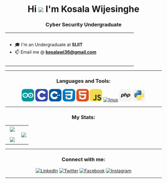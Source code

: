 <h1 align="center">Hi <img src="https://media.giphy.com/media/hvRJCLFzcasrR4ia7z/giphy.gif" width="35"> I'm Kosala Wijesinghe</h1>
<h3 align="center">Cyber Security Undergraduate</h3>

<table align="center">
<tr border="none">
<td width="400" height="100" align="left">


- 🎓 I'm an Undergraduate at **SLIIT** 
- 📫 Email me @ **kosalawi36@gmail.com**

<!-- </td>
<td>

  <img align="right" alt="GIF" height="200" width="360" src="https://media.giphy.com/media/Ah3zHH7hvsSB2/giphy.gif" />

  
  </td>
</tr>   -->
</table>


<!--language start-->
---
<h3 align="center">Languages and Tools:</h3>
<p align="center">
  <a href="https://www.arduino.cc/" target="_blank" rel="noreferrer"><img src="https://github.com/tandpfun/skill-icons/blob/main/icons/Arduino.svg" alt="arduino" width="40" height="40"/></a>
  <a href="https://www.cprogramming.com/" target="_blank" rel="noreferrer"><img src="https://github.com/tandpfun/skill-icons/blob/main/icons/C.svg" alt="c" width="40" height="40"/></a>
  <a href="https://www.w3schools.com/cpp/" target="_blank" rel="noreferrer"><img src="https://github.com/tandpfun/skill-icons/blob/main/icons/CPP.svg" alt="cplusplus" width="40" height="40"/></a>
  <a href="https://www.w3schools.com/css/" target="_blank" rel="noreferrer"><img src="https://github.com/tandpfun/skill-icons/blob/main/icons/CSS.svg" alt="css3" width="40" height="40"/></a>
  <a href="https://www.w3.org/html/" target="_blank" rel="noreferrer"><img src="https://github.com/tandpfun/skill-icons/blob/main/icons/HTML.svg" alt="html5" width="40" height="40"/></a>
  <a href="https://developer.mozilla.org/en-US/docs/Web/JavaScript" target="_blank" rel="noreferrer"><img src="https://github.com/tandpfun/skill-icons/blob/main/icons/JavaScript.svg" alt="javascript" width="40" height="40"/></a>
  <a href="https://www.linux.org/" target="_blank" rel="noreferrer"><img src="https://github.com/Scar1109/skill-icons/blob/main/icons/Linux-Light.svg" alt="linux" width="40" height="40"/></a>
  <a href="https://www.php.net" target="_blank" rel="noreferrer"><img src="https://github.com/tandpfun/skill-icons/blob/main/icons/PHP-Light.svg" alt="php" width="40" height="40"/></a>
  <a href="https://www.python.org" target="_blank" rel="noreferrer"><img src="https://github.com/tandpfun/skill-icons/blob/main/icons/Python-Light.svg" alt="python" width="40" height="40"/></a>
</p>

<!--language end-->

---

<!--stats start-->
<h3 align="center">My Stats:</h3>
<p align="center">
<table align="center">
<tr border="none">
<td width="60%" align="center">
  
<img  align="center"  src="https://github-readme-stats.vercel.app/api?username=kosalawijesinghe&show_icons=true&theme=radical#gh-dark-mode-only)" />
<br></br>
<img src="https://github-readme-streak-stats.herokuapp.com/?user=kosalawijesinghe&theme=radical&hide_border=false" /> 
</td>

<td width="50%" align="center">

<img  align="center"  src="https://github-readme-stats.vercel.app/api/top-langs/?username=kosalawijesinghe&theme=radical&hide_border=false&no-bg=true&no-frame=true&langs_count=10"/>
  
</td>
</tr>
</table>

<!--stats end-->

---


<!--socials start-->

<h3 align="center">Connect with me:</h3>
<p align="center">
  <a href="https://www.linkedin.com/in/kosala-wijesinghe-5b2986289/" target="blank"><img align="center" src="https://raw.githubusercontent.com/rahuldkjain/github-profile-readme-generator/master/src/images/icons/Social/linked-in-alt.svg" alt="LinkedIn" height="40" width="40" /></a>
  <a href="https://twitter.com/kosala_w_" target="blank"><img align="center" src="https://raw.githubusercontent.com/rahuldkjain/github-profile-readme-generator/master/src/images/icons/Social/twitter.svg" alt="Twitter" height="40" width="40" /></a>
  <a href="https://fb.com/kosala.wi" target="blank"><img align="center" src="https://raw.githubusercontent.com/rahuldkjain/github-profile-readme-generator/master/src/images/icons/Social/facebook.svg" alt="Facebook" height="40" width="40" /></a>
  <a href="https://instagram.com/kosala_w_" target="blank"><img align="center" src="https://raw.githubusercontent.com/rahuldkjain/github-profile-readme-generator/master/src/images/icons/Social/instagram.svg" alt="Instagram" height="40" width="40" /></a>
</p>


<!--socials end-->

---
